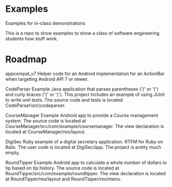Examples
========

Examples for in-class demonstrations

This is a repo to show examples to show a class of software engineering students how stuff work.

Roadmap
=======

appcompat_v7
  Helper code for an Android implementation for an ActionBar when targeting Android API 7 or newer.

CodeParser
  Example Java application that parses parentheses ('(' or ')') and curly braces ('{' or '}').
  This project includes an example of using JUnit to write unit tests.
  The source code and tests is located CodeParser\src\codeparser.

CourseManager
  Example Android app to provide a Course management system.
  The source code is located at CourseManager/src/com/example/coursemanager.
  The view declaration is located at CourseManager/res/layout.

DigiSec
  Ruby example of a digital secretary application. RTFM for Ruby on Rails.
  The user code is located at DigiSec/app.
  The project is pretty much empty.

RoundTipper
  Example Android app to calculate a whole number of dollars to tip based on tip history.
  The source code is located at RoundTipper/src/com/example/roundtipper.
  The view declaration is located at RoundTipper/res/layout and RoundTipper/res/menu.